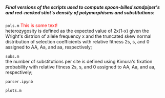 ##### Final versions of the scripts used to compute spoon-billed sandpiper's and red-necked stint's density of polymorphisms and substitutions:

`pols.m` <font color="red">This is some text!</font>\
heterozygosity is defined as the expected value of 2x(1-x) given the Wright's distrion of allele frequency x and the truncated skew normal distribution of selection coefficients with relative fitness 2s, s, and 0 assigned to AA, Aa, and aa, respectively;

`subs.m`\
the number of substitutions per site is defined using Kimura's fixation probability with relative fitness 2s, s, and 0 assigned to AA, Aa, and aa, respectively;

`parser.ipynb`

`plots.m`
